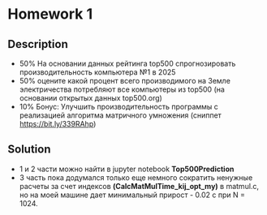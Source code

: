 # Homework 1
## Description
- 50% На основании данных рейтинга top500 спрогнозировать  производительность компьютера №1 в 2025
- 50% оцените какой процент всего производимого на Земле электричества потребляют все компьютеры из top500 (на основании открытых данных top500.org)
- 10% Бонус: Улучшить производительность программы с реализацией алгоритма матричного умножения (сниппет https://bit.ly/339RAhp)
## Solution
- 1 и 2 части можно найти в jupyter notebook **Top500Prediction**
- 3 часть пока додумался только еще немного сократить ненужные расчеты за счет индексов **(CalcMatMulTime_kij_opt_my)** в matmul.c, но на моей машине дает минимальный прирост - 0.02 с при N = 1024.

